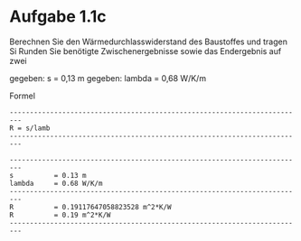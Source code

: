 # Aufgabe 1.1c

Berechnen Sie den Wärmedurchlasswiderstand des Baustoffes und tragen Si
Runden Sie benötigte Zwischenergebnisse sowie das Endergebnis auf zwei

gegeben: s      = 0,13 m
gegeben: lambda = 0,68 W/K/m

Formel

```
-------------------------------------------------------------------------
R = s/lamb
-------------------------------------------------------------------------
```

```
-------------------------------------------------------------------------
s          = 0.13 m
lambda     = 0.68 W/K/m
-------------------------------------------------------------------------
R          = 0.19117647058823528 m^2*K/W
R          = 0.19 m^2*K/W
-------------------------------------------------------------------------
```

